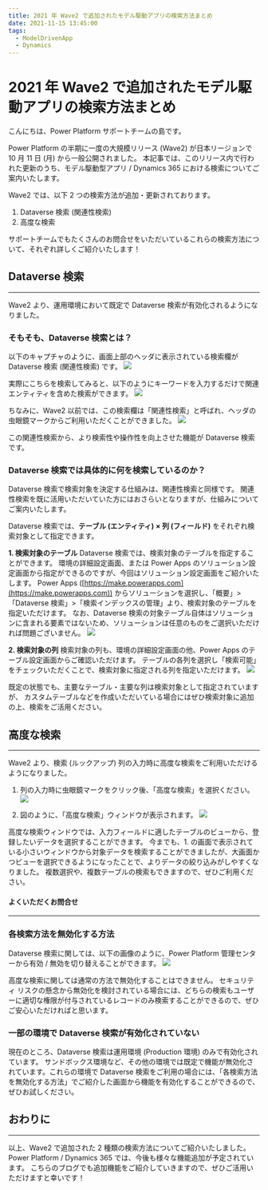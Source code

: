 ```yaml
---
title: 2021 年 Wave2 で追加されたモデル駆動アプリの検索方法まとめ
date: 2021-11-15 13:45:00
tags:
  - ModelDrivenApp
  - Dynamics
---
```


#  2021 年 Wave2 で追加されたモデル駆動アプリの検索方法まとめ

こんにちは、Power Platform サポートチームの島です。

Power Platform の半期に一度の大規模リリース (Wave2) が日本リージョンで 10 月 11 日 (月) から一般公開されました。
本記事では、このリリース内で行われた更新のうち、モデル駆動型アプリ / Dynamics 365 における検索についてご案内いたします。
<!-- more -->
Wave2 では、以下 2 つの検索方法が追加・更新されております。
1. Dataverse 検索 (関連性検索)
2. 高度な検索

サポートチームでもたくさんのお問合せをいただいているこれらの検索方法について、それぞれ詳しくご紹介いたします！

## Dataverse 検索
---
Wave2 より、運用環境において既定で Dataverse 検索が有効化されるようになりました。

### そもそも、Dataverse 検索とは？
以下のキャプチャのように、画面上部のヘッダに表示されている検索欄が Dataverse 検索 (関連性検索) です。
![](./2021-wave2-added-search/00_dataverse_search.png)

実際にこちらを検索してみると、以下のようにキーワードを入力するだけで関連エンティティを含めた検索ができます。
![](./2021-wave2-added-search/01_dataverse_search_content.png)

ちなみに、Wave2 以前では、この検索欄は「関連性検索」と呼ばれ、ヘッダの虫眼鏡マークからご利用いただくことができました。
![](./2021-wave2-added-search/02_federation_search.png)

この関連性検索から、より検索性や操作性を向上させた機能が Dataverse 検索です。

### Dataverse 検索では具体的に何を検索しているのか？
Dataverse 検索で検索対象を決定する仕組みは、関連性検索と同様です。
関連性検索を既に活用いただいていた方にはおさらいとなりますが、仕組みについてご案内いたします。

Dataverse 検索では、**テーブル (エンティティ) × 列 (フィールド)** をそれぞれ検索対象として指定できます。

**1. 検索対象のテーブル**
Dataverse 検索では、検索対象のテーブルを指定することができます。
環境の詳細設定画面、または Power Apps のソリューション設定画面から指定ができるのですが、今回はソリューション設定画面をご紹介いたします。
Power Apps ([https://make.powerapps.com](https://make.powerapps.com)) からソリューションを選択し、「概要」> 「Dataverse 検索」>「検索インデックスの管理」より、検索対象のテーブルを指定いただけます。
なお、Dataverse 検索の対象テーブル自体はソリューションに含まれる要素ではないため、ソリューションは任意のものをご選択いただければ問題ございません。
![](./2021-wave2-added-search/03_dataverse_table.png)

**2. 検索対象の列**
検索対象の列も、環境の詳細設定画面の他、Power Apps のテーブル設定画面からご確認いただけます。
テーブルの各列を選択し「検索可能」をチェックいただくことで、検索対象に指定される列を指定いただけます。
![](./2021-wave2-added-search/04_dataverse_index.png)

既定の状態でも、主要なテーブル・主要な列は検索対象として指定されていますが、
カスタムテーブルなどを作成いただいている場合にはぜひ検索対象に追加の上、検索をご活用ください。


## 高度な検索
---
Wave2 より、検索 (ルックアップ) 列の入力時に高度な検索をご利用いただけるようになりました。

1. 列の入力時に虫眼鏡マークをクリック後、「高度な検索」を選択ください。
![](./2021-wave2-added-search/05_advanced_search.png)

2. 図のように、「高度な検索」ウィンドウが表示されます。
![](./2021-wave2-added-search/06_advanced_search_content.png)


高度な検索ウィンドウでは、入力フィールドに適したテーブルのビューから、登録したいデータを選択することができます。
今までも、1. の画面で表示されている小さいウィンドウから対象データを検索することができましたが、大画面かつビューを選択できるようになったことで、よりデータの絞り込みがしやすくなりました。
複数選択や、複数テーブルの検索もできますので、ぜひご利用ください。


#### よくいただくお問合せ
---
### 各検索方法を無効化する方法
Dataverse 検索に関しては、以下の画像のように、Power Platform 管理センターから有効 / 無効を切り替えることができます。
![](./2021-wave2-added-search/07_dataverse_search_setting.png)

高度な検索に関しては通常の方法で無効化することはできません。
セキュリティ リスクの懸念から無効化を検討されている場合には、どちらの検索もユーザーに適切な権限が付与されているレコードのみ検索することができるので、ぜひご安心いただければと思います。

### 一部の環境で Dataverse 検索が有効化されていない
現在のところ、Dataverse 検索は運用環境 (Production 環境) のみで有効化されています。
サンドボックス環境など、その他の環境では既定で機能が無効化されています。これらの環境で Dataverse 検索をご利用の場合には、「各検索方法を無効化する方法」でご紹介した画面から機能を有効化することができるので、ぜひお試しください。


## おわりに
---
以上、Wave2 で追加された 2 種類の検索方法についてご紹介いたしました。
Power Platform / Dynamics 365 では、今後も様々な機能追加が予定されています。
こちらのブログでも追加機能をご紹介していきますので、ぜひご活用いただけますと幸いです！